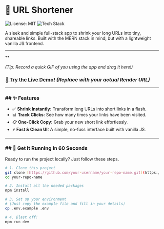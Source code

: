 # 🔗 URL Shortener

![License: MIT](https://img.shields.io/badge/License-MIT-yellow.svg)
![Tech Stack](https://img.shields.io/badge/tech-Node.js%20%7C%20Express%20%7C%20MongoDB-lightgrey)

A sleek and simple full-stack app to shrink your long URLs into tiny, shareable links. Built with the MERN stack in mind, but with a lightweight vanilla JS frontend.

---
**

*(Tip: Record a quick GIF of you using the app and drag it here!)*

### **[🚀 Try the Live Demo!](https://your-service-name.onrender.com)** *(Replace with your actual Render URL)*

---

### ## ✨ Features

* ✅ **Shrink Instantly:** Transform long URLs into short links in a flash.
* 📊 **Track Clicks:** See how many times your links have been visited.
* 📋 **One-Click Copy:** Grab your new short link effortlessly.
* ⚡ **Fast & Clean UI:** A simple, no-fuss interface built with vanilla JS.

---

### ## 🚀 Get it Running in 60 Seconds

Ready to run the project locally? Just follow these steps.

```bash
# 1. Clone this project
git clone [https://github.com/your-username/your-repo-name.git](https://github.com/your-username/your-repo-name.git)
cd your-repo-name

# 2. Install all the needed packages
npm install

# 3. Set up your environment
# (Just copy the example file and fill in your details)
cp .env.example .env

# 4. Blast off!
npm run dev